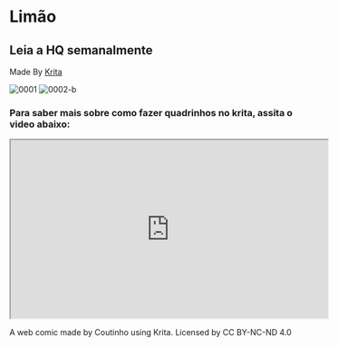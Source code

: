 # Limão
<meta charset="utf-8" name="viewport" 
        content= "width=device-width, initial-scale=1.0">
        
## Leia a HQ semanalmente
Made By [Krita](https://www.krita.org)

![0001](https://user-images.githubusercontent.com/88214445/127722384-7e12040a-b165-459f-b0ee-78bea1ccfc66.jpg)
![0002-b](https://user-images.githubusercontent.com/88214445/127722437-d45d8c42-7cd7-4582-aac5-709b623e7fab.jpg)

### Para saber mais sobre como fazer quadrinhos no krita, assita o video abaixo:
<iframe align="center" width="560" height="315" src="https://www.youtube.com/embed/A7olKdIEtNQ" title="YouTube video player" frameborder="1" allow="accelerometer; autoplay; clipboard-write; encrypted-media; gyroscope; picture-in-picture" allowfullscreen></iframe>




A web comic made by Coutinho using Krita.
Licensed by CC BY-NC-ND 4.0  

